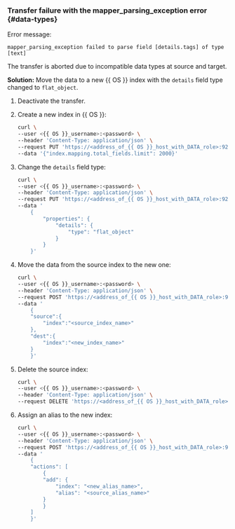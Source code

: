 ### Transfer failure with the mapper_parsing_exception error {#data-types}

Error message:

```text
mapper_parsing_exception failed to parse field [details.tags] of type [text]
```

The transfer is aborted due to incompatible data types at source and target.

**Solution:** Move the data to a new {{ OS }} index with the `details` field type changed to `flat_object`.

1. Deactivate the transfer.

1. Create a new index in {{ OS }}:

    ```bash
    curl \
    --user <{{ OS }}_username>:<password> \
    --header 'Content-Type: application/json' \
    --request PUT 'https://<address_of_{{ OS }}_host_with_DATA_role>:9200/<new_index_name>/_settings' \
    --data '{"index.mapping.total_fields.limit": 2000}'
    ```

1. Change the `details` field type:

    ```bash
    curl \
    --user <{{ OS }}_username>:<password> \
    --header 'Content-Type: application/json' \
    --request PUT 'https://<address_of_{{ OS }}_host_with_DATA_role>:9200/<new_index_name>/_mapping' \
    --data '
        {
            "properties": {
                "details": {
                    "type": "flat_object"
                }
            }
        }'
    ```    

1. Move the data from the source index to the new one:

    ```bash
    curl \
    --user <{{ OS }}_username>:<password> \
    --header 'Content-Type: application/json' \
    --request POST 'https://<address_of_{{ OS }}_host_with_DATA_role>:9200/_reindex' \
    --data '
        {
        "source":{
            "index":"<source_index_name>"
        },
        "dest":{
            "index":"<new_index_name>"
        }
        }'
    ```

1. Delete the source index:

    ```bash
    curl \
    --user <{{ OS }}_username>:<password> \
    --header 'Content-Type: application/json' \
    --request DELETE 'https://<address_of_{{ OS }}_host_with_DATA_role>:9200/<source_index_name>'
    ```

1. Assign an alias to the new index:

    ```bash
    curl \
    --user <{{ OS }}_username>:<password> \
    --header 'Content-Type: application/json' \
    --request POST 'https://<address_of_{{ OS }}_host_with_DATA_role>:9200/_aliases' \
    --data '
        {
        "actions": [
            {
            "add": {
                "index": "<new_alias_name>",
                "alias": "<source_alias_name>"
            }
            }
        ]
        }'
    ```
